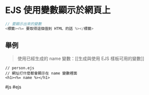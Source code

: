 # EJS 使用變數顯示於網頁上
```js
// 要顯示出來的變數
<標籤><%= 要取得這個值到 HTML 的話 %></標籤>
```

## 舉例
>使用已經生成的 name 變數：[[生成與使用 EJS 樣板可用的變數]]
```ejs
// person.ejs
// 網址打什麼都會顯示在 name 變數裡面
<h1><%= name %></h1>
```

#js #ejs